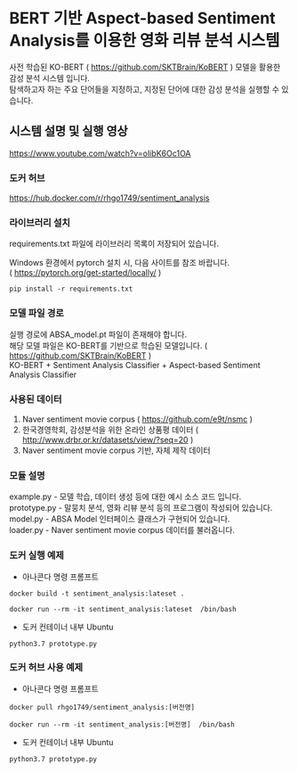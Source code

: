 # BERT 기반 Aspect-based Sentiment Analysis를 이용한 영화 리뷰 분석 시스템

사전 학습된 KO-BERT ( https://github.com/SKTBrain/KoBERT ) 모델을 활용한 감성 분석 시스템 입니다.   
탐색하고자 하는 주요 단어들을 지정하고, 지정된 단어에 대한 감성 분석을 실행할 수 있습니다.

## 시스템 설명 및 실행 영상
https://www.youtube.com/watch?v=oIibK6Oc1OA

### 도커 허브   
https://hub.docker.com/r/rhgo1749/sentiment_analysis

### 라이브러리 설치
requirements.txt 파일에 라이브러리 목록이 저장되어 있습니다.   

Windows 환경에서 pytorch 설치 시, 다음 사이트를 참조 바랍니다.   
( https://pytorch.org/get-started/locally/ )

```
pip install -r requirements.txt
```

### 모델 파일 경로
실행 경로에 ABSA_model.pt 파일이 존재해야 합니다.   
해당 모델 파일은 KO-BERT를 기반으로 학습된 모델입니다. ( https://github.com/SKTBrain/KoBERT )   
KO-BERT + Sentiment Analysis Classifier + Aspect-based Sentiment Analysis Classifier   

### 사용된 데이터
1.  Naver sentiment movie corpus ( https://github.com/e9t/nsmc ) 
2.  한국경영학회, 감성분석을 위한 온라인 상품평 데이터 ( http://www.drbr.or.kr/datasets/view/?seq=20 )   
3.  Naver sentiment movie corpus 기반, 자체 제작 데이터

### 모듈 설명
example.py - 모델 학습, 데이터 생성 등에 대한 예시 소스 코드 입니다. 
prototype.py - 말뭉치 분석, 영화 리뷰 분석 등의 프로그램이 작성되어 있습니다.   
model.py - ABSA Model 인터페이스 클래스가 구현되어 있습니다.   
loader.py - Naver sentiment movie corpus 데이터를 불러옵니다.   


### 도커 실행 예제
- 아나콘다 명령 프롬프트
```
docker build -t sentiment_analysis:lateset .

docker run --rm -it sentiment_analysis:lateset  /bin/bash
```

- 도커 컨테이너 내부 Ubuntu
```
python3.7 prototype.py
```

### 도커 허브 사용 예제
- 아나콘다 명령 프롬프트
```
docker pull rhgo1749/sentiment_analysis:[버전명]

docker run --rm -it sentiment_analysis:[버전명]  /bin/bash
```

- 도커 컨테이너 내부 Ubuntu
```
python3.7 prototype.py
```